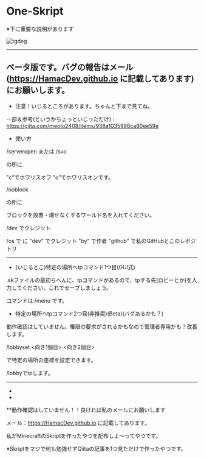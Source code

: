 # One-Skript

※下に重要な説明があります

![tgdeg](https://user-images.githubusercontent.com/81562786/115990668-700bd800-a5ff-11eb-9366-573a855d36ce.png)

------
ベータ版です。バグの報告はメール(https://HamacDev.github.io に記載してあります)にお願いします。
------


- 注意！いじるところがあります。ちゃんと下まで見てね。


一部＆参考(というかちょっといじっただけ) : https://qiita.com/meoto2408/items/938a1035998ca80ee59e

- 使い方

/serveropen <text> または /svo <text>
  
<text>の所に
  
"c"でホワリスオフ "o"でホワリスオンです。

/noblock <text>
  
<text>の所に
  
ブロックを設置・壊せなくするワールド名を入れてください。

/dev でクレジット

/os <text> で <text> に "dev" でクレジット "by" で作者 "github" で私のGitHubとこのレポジトリ
  
------------------

- (いじるとこ)特定の場所へtpコマンド1つ目(GUI式)

.skファイルの最初らへんに、tpコマンドがあるので、tpする先(ロビーとか)を入力してください。これでセーブしましょう。

コマンドは /menu です。


- 特定の場所へtpコマンド2つ目(非推奨)(Beta)(バグあるかも？)

動作確認はしていません。権限の要求がされるかもなので管理者専用かも？改善します。

/lobbyset <x> <y> <z> <向き1個目> <向き2個目>
  
で特定の場所の座標を設定できます。

/lobbyでtpします。


-------------------



-



-


**動作確認はしていません！！良ければ私のメールにお願いします

メール：https://HamacDev.github.io に記載してあります。

私がMinecraftのSkriptを作ったやつを配布しよ〜ってやつです。

※Skriptをマジで何も勉強せずQiitaの記事を1つ見ただけで作ったやつです。
